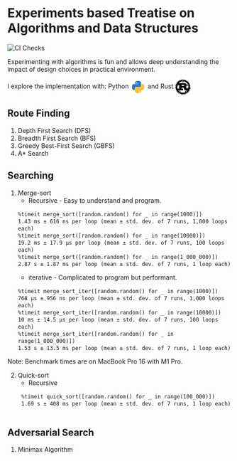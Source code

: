 # Experiments based Treatise on Algorithms and Data Structures

![CI Checks](https://github.com/github/TreatiseOnAlgorithms/actions/workflows/python-app.yml/badge.svg)

Experimenting with algorithms is fun and allows deep understanding the
impact of design choices in practical environment.

I explore the implementation with:
Python <img src="./_docs/figures/Python_logo_51.svg.png" height="35px" align="center"> 
and Rust <img src="./_docs/figures/Rust_programming_language_black_logo.svg" height="35px" align="center">


## Route Finding
1. Depth First Search (DFS)
2. Breadth First Search (BFS)
3. Greedy Best-First Search (GBFS)
4. A* Search

## Searching
1. Merge-sort
   - Recursive - Easy to understand and program.
    ```
    %timeit merge_sort([random.random() for _ in range(1000)])
    1.43 ms ± 616 ns per loop (mean ± std. dev. of 7 runs, 1,000 loops each)
    %timeit merge_sort([random.random() for _ in range(10000)])
    19.2 ms ± 17.9 µs per loop (mean ± std. dev. of 7 runs, 100 loops each)
    %timeit merge_sort([random.random() for _ in range(1_000_000)])
    2.87 s ± 1.87 ms per loop (mean ± std. dev. of 7 runs, 1 loop each)
    ```
   - iterative - Complicated to program but performant.
    ```
    %timeit merge_sort_iter([random.random() for _ in range(1000)])
    768 µs ± 956 ns per loop (mean ± std. dev. of 7 runs, 1,000 loops each)
    %timeit merge_sort_iter([random.random() for _ in range(10000)])
    10 ms ± 14.5 µs per loop (mean ± std. dev. of 7 runs, 100 loops each)
    %timeit merge_sort_iter([random.random() for _ in range(1_000_000)])
    1.53 s ± 13.5 ms per loop (mean ± std. dev. of 7 runs, 1 loop each)
    ```
Note: Benchmark times are on MacBook Pro 16 with M1 Pro.

2. Quick-sort
   - Recursive
   ```
    %timeit quick_sort([random.random() for _ in range(100_000)])
    1.69 s ± 408 ms per loop (mean ± std. dev. of 7 runs, 1 loop each)
 

## Adversarial Search
1. Minimax Algorithm